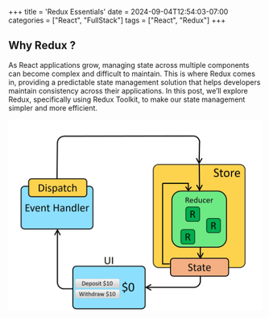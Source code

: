 +++
title = 'Redux Essentials'
date = 2024-09-04T12:54:03-07:00
categories = ["React", "FullStack"]
tags = ["React", "Redux"]
+++

## Why Redux ?  

As React applications grow, managing state across multiple components can become complex and difficult to maintain. This is where Redux comes in, providing a predictable state management solution that helps developers maintain consistency across their applications. In this post, we’ll explore Redux, specifically using Redux Toolkit, to make our state management simpler and more efficient.

![alt text](image.png)